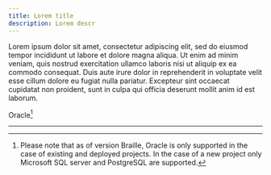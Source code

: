 ```yaml
---
title: Lorem title
description: Lorem descr
---
```



Lorem ipsum dolor sit amet, consectetur adipiscing elit, sed do eiusmod tempor incididunt ut labore et dolore magna aliqua. Ut enim ad minim veniam, quis nostrud exercitation ullamco laboris nisi ut aliquip ex ea commodo consequat. Duis aute irure dolor in reprehenderit in voluptate velit esse cillum dolore eu fugiat nulla pariatur. Excepteur sint occaecat cupidatat non proident, sunt in culpa qui officia deserunt mollit anim id est laborum.

Oracle[^1]


---

[^1]: Please note that as of version Braille, Oracle is only supported in the case of existing and deployed projects. In the case of a new project only Microsoft SQL server and PostgreSQL are supported.
